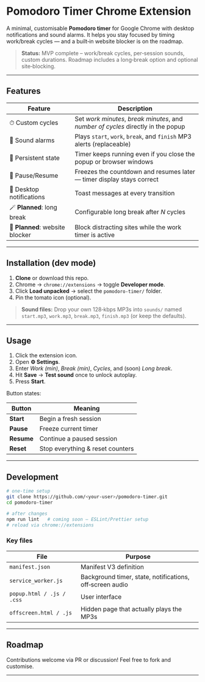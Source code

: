 # Pomodoro Timer Chrome Extension

A minimal, customisable **Pomodoro timer** for Google Chrome with desktop notifications and sound alarms. It helps you stay focused by timing work/break cycles — and a built‑in website blocker is on the roadmap.

> **Status:** MVP complete – work/break cycles, per‑session sounds, custom durations. Roadmap includes a long‑break option and optional site‑blocking.

---

## Features

| Feature                     | Description                                                                       |
| --------------------------- | --------------------------------------------------------------------------------- |
| ⏱ Custom cycles             | Set *work minutes*, *break minutes*, and *number of cycles* directly in the popup |
| 🔔 Sound alarms             | Plays `start`, `work`, `break`, and `finish` MP3 alerts (replaceable)             |
| 💾 Persistent state         | Timer keeps running even if you close the popup or browser windows                |
| 🔋 Pause/Resume             | Freezes the countdown and resumes later — timer display stays correct             |
| 📢 Desktop notifications    | Toast messages at every transition                                                |
| 🪄 **Planned**: long break      | Configurable long break after *N* cycles                                          |
| 🚫 **Planned**: website blocker | Block distracting sites while the work timer is active                            |

---

## Installation (dev mode)

1. **Clone** or download this repo.
2. Chrome → `chrome://extensions` → toggle **Developer mode**.
3. Click **Load unpacked** → select the `pomodoro-timer/` folder.
4. Pin the tomato icon (optional).

> **Sound files:** Drop your own 128‑kbps MP3s into `sounds/` named `start.mp3`, `work.mp3`, `break.mp3`, `finish.mp3` (or keep the defaults).

---

## Usage

1. Click the extension icon.
2. Open **⚙ Settings**.
3. Enter *Work (min)*, *Break (min)*, *Cycles*, and (soon) *Long break*.
4. Hit **Save** → **Test sound** once to unlock autoplay.
5. Press **Start**.

Button states:

| Button     | Meaning                          |
| ---------- | -------------------------------- |
| **Start**  | Begin a fresh session            |
| **Pause**  | Freeze current timer             |
| **Resume** | Continue a paused session        |
| **Reset**  | Stop everything & reset counters |

---

## Development

```bash
# one‑time setup
git clone https://github.com/<your‑user>/pomodoro-timer.git
cd pomodoro-timer

# after changes
npm run lint   # coming soon – ESLint/Prettier setup
# reload via chrome://extensions
```

### Key files

| File                      | Purpose                                                  |
| ------------------------- | -------------------------------------------------------- |
| `manifest.json`           | Manifest V3 definition                                   |
| `service_worker.js`       | Background timer, state, notifications, off‑screen audio |
| `popup.html / .js / .css` | User interface                                           |
| `offscreen.html / .js`    | Hidden page that actually plays the MP3s                 |

---

## Roadmap

Contributions welcome via PR or discussion! Feel free to fork and customise.

---
